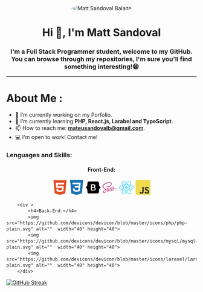 <div id="header" align="center">
    <img src="https://media.licdn.com/dms/image/C4D03AQFY8jsEsibpsA/profile-displayphoto-shrink_200_200/0/1663050269654?e=1678924800&v=beta&t=SryvjaO1m508uJ9cW9munv8dvIN-SEQCPYMvFFkwCrI" alt="Matt Sandoval Balada"  style="border-radius:50%">
        <h1 align="center" >Hi 👋, I'm Matt Sandoval</h1>
        <h3 align="center">I'm a Full Stack Programmer student, welcome to my GitHub. You can browse through my repositories, I'm sure you'll find something interesting!😁</h3>
</div>

---

# About Me :
- 🔭 I’m currently working on my Porfolio.
- 🌱 I’m currently learning **PHP, React.js, Larabel and TypeScript**.
- 📫 How to reach me: **mateusandovalb@gmail.com**.
- 💻 I'm open to work! Contact me! 

<div>
    <h3>Lenguages and Skills:</h3>
        <div align="center">
            <h4>Front-End:</h4>
            <img src="https://github.com/devicons/devicon/blob/master/icons/html5/html5-plain.svg" alt="" width="40" height="40">
            <img src="https://github.com/devicons/devicon/blob/master/icons/css3/css3-plain.svg" alt=""  width="40" height="40">
            <img src="https://github.com/devicons/devicon/blob/master/icons/bootstrap/bootstrap-plain.svg" alt=""  width="40" height="40">
            <img src="https://github.com/devicons/devicon/blob/master/icons/sass/sass-original.svg" alt=""  width="40" height="40">
            <img src="https://github.com/devicons/devicon/blob/master/icons/react/react-original.svg" alt=""  width="40" height="40">
            <img src="https://github.com/devicons/devicon/blob/master/icons/javascript/javascript-original.svg" alt=""  width="40" height="40">
        </div>

        <div >
            <h4>Back-End:</h4>
            <img src="https://github.com/devicons/devicon/blob/master/icons/php/php-plain.svg" alt=""  width="40" height="40">
            <img src="https://github.com/devicons/devicon/blob/master/icons/mysql/mysql-plain.svg" alt=""  width="40" height="40">
            <img src="https://github.com/devicons/devicon/blob/master/icons/laravel/laravel-plain.svg" alt=""  width="40" height="40">
        </div>
</div>

[![GitHub Streak](http://github-readme-streak-stats.herokuapp.com?user=mattsandovalb&theme=dark&hide_border=true)](https://git.io/streak-stats)


